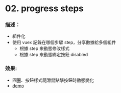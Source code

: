 # 02. progress steps

### 描述：

- 組件化
- 使用 vuex 記錄在哪個步驟 step，分享數據給多個組件
  - 根據 step 來動態修改樣式
  - 根據 step 來動態綁定按鈕 disabled

### 效果:

- 圓圈、按鈕樣式隨滑鼠點擊按鈕時動態變化
- [demo](https://gitakachan.github.io/vue-mini-projects02/)
